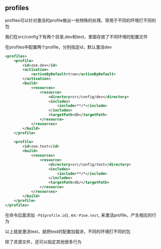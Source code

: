 ## profiles

profiles可以针对激活的profile做出一些特殊的处理，常用于不同的环境打不同的包

我们在src/config下有两个目录,dev和test，里面存放了不同环境的配置文件

在profiles中配置两个profile，分别指定id，默认激活dev

```xml
<profiles>
    <profile>
        <id>zoe.dev</id>
        <activation>
            <activeByDefault>true</activeByDefault>
        </activation>
        <build>
            <resources>
                <resource>
                    <directory>src/config/dev</directory>
                    <includes>
                        <include>**/*</include>
                    </includes>
                    <targetPath>db</targetPath>
                </resource>
            </resources>
        </build>
    </profile>
    
    <profile>
        <id>zoe.test</id>
        <build>
            <resources>
                <resource>
                    <directory>src/config/test</directory>
                    <includes>
                        <include>**/*</include>
                    </includes>
                    <targetPath>db/</targetPath>
                </resource>
            </resources>
        </build>
    </profile>
</profiles>
```

在命令后面添加 `-P${profile.id}`, ex:`-Pzoe.test`, 来激活profile，产生相应的行为

以上就是激活test，就把test的配置加载进，不同的环境打不同的包

除了资源文件，还可以指定其他很多行为
